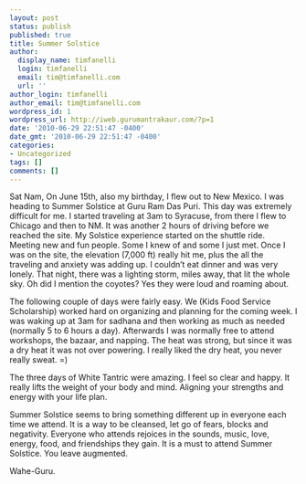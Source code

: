 ```yaml
---
layout: post
status: publish
published: true
title: Summer Solstice
author:
  display_name: timfanelli
  login: timfanelli
  email: tim@timfanelli.com
  url: ''
author_login: timfanelli
author_email: tim@timfanelli.com
wordpress_id: 1
wordpress_url: http://iweb.gurumantrakaur.com/?p=1
date: '2010-06-29 22:51:47 -0400'
date_gmt: '2010-06-29 22:51:47 -0400'
categories:
- Uncategorized
tags: []
comments: []
---
```

Sat Nam, On June 15th, also my birthday, I flew out to New Mexico. I was heading to Summer Solstice at Guru Ram Das Puri. This day was extremely difficult for me. I started traveling at 3am to Syracuse, from there I flew to Chicago and then to NM. It was another 2 hours of driving before we reached the site. My Solstice experience started on the shuttle ride. Meeting new and fun people. Some I knew of and some I just met. Once I was on the site, the elevation (7,000 ft) really hit me, plus the all the traveling and anxiety was adding up. <!--more-->I couldn&rsquo;t eat dinner and was very lonely. That night, there was a lighting storm, miles away, that lit the whole sky. Oh did I mention the coyotes? Yes they were loud and roaming about.

The following couple of days were fairly easy. We (Kids Food Service Scholarship) worked hard on organizing and planning for the coming week. I was waking up at 3am for sadhana and then working as much as needed (normally 5 to 6 hours a day). Afterwards I was normally free to attend workshops, the bazaar, and napping. The heat was strong, but since it was a dry heat it was not over powering. I really liked the dry heat, you never really sweat. =)

The three days of White Tantric were amazing. I feel so clear and happy. It really lifts the weight of your body and mind. Aligning your strengths and energy with your life plan.

Summer Solstice seems to bring something different up in everyone each time we attend. It is a way to be cleansed, let go of fears, blocks and negativity. Everyone who attends rejoices in the sounds, music, love, energy, food, and friendships they gain. It is a must to attend Summer Solstice. You leave augmented.

Wahe-Guru.
